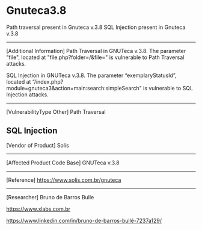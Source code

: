 # Gnuteca3.8
Path traversal present in Gnuteca v.3.8
SQL Injection present in Gnuteca v.3.8

------------------------------------------

[Additional Information]
Path Traversal in GNUTeca v.3.8. The parameter "file", located at "file.php?folder=/&file=" is vulnerable to Path Traversal attacks.

SQL Injection in GNUTeca v.3.8. The parameter “exemplaryStatusId”, located at “/index.php?module=gnuteca3&action=main:search:simpleSearch" is vulnerable to SQL Injection attacks.

------------------------------------------

[VulnerabilityType Other]
Path Traversal

SQL Injection
------------------------------------------

[Vendor of Product]
Solis

------------------------------------------

[Affected Product Code Base]
GNUTeca v.3.8

------------------------------------------

[Reference]
https://www.solis.com.br/gnuteca

------------------------------------------
[Researcher]
Bruno de Barros Bulle

https://www.xlabs.com.br

https://www.linkedin.com/in/bruno-de-barros-bullé-7237a129/

